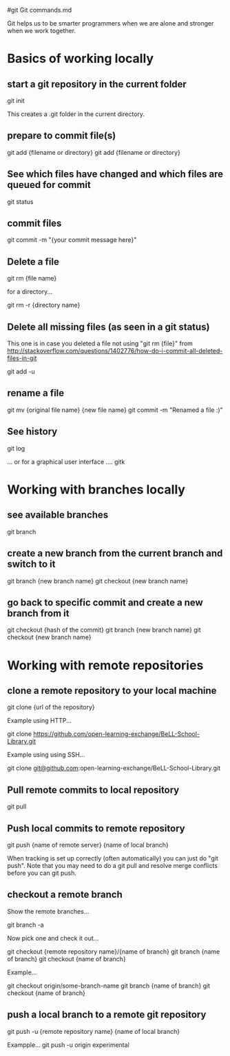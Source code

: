 #git Git commands.md

Git helps us to be smarter programmers when we are alone and stronger when we work together.

# Basics of working locally


## start a git repository in the current folder
git init

This creates a .git folder in the current directory.


## prepare to commit file(s)
git add {filename or directory}
git add {filename or directory}


## See which files have changed and which files are queued for commit
git status


## commit files
git commit -m "{your commit message here}"


## Delete a file
git rm {file name}

for a directory...

git rm -r {directory name}


## Delete all missing files (as seen in a git status)
This one is in case you deleted a file not using "git rm {file}"
from http://stackoverflow.com/questions/1402776/how-do-i-commit-all-deleted-files-in-git

git add -u


## rename a file
git mv {original file name} {new file name}
git commit -m "Renamed a file :)"


## See history
git log

... or for a graphical user interface ....
gitk



# Working with branches locally

## see available branches
git branch

## create a new branch from the current branch and switch to it
git branch {new branch name}
git checkout {new branch name}

## go back to specific commit and create a new branch from it
git checkout {hash of the commit}
git branch {new branch name}
git checkout {new branch name}



# Working with remote repositories

## clone a remote repository to your local machine
git clone {url of the repository}

Example using HTTP... 

git clone https://github.com/open-learning-exchange/BeLL-School-Library.git

Example using using SSH...

git clone git@github.com:open-learning-exchange/BeLL-School-Library.git


## Pull remote commits to local repository
git pull


## Push local commits to remote repository
git push {name of remote server} {name of local branch}

When tracking is set up correctly (often automatically) you can just do "git push".  Note that you may need to do a git pull and resolve merge conflicts before you can git push.


## checkout a remote branch
Show the remote branches...

git branch -a

Now pick one and check it out...

git checkout {remote repository name}/{name of branch}
git branch {name of branch}
git checkout {name of branch}

Example...

git checkout origin/some-branch-name
git branch {name of branch}
git checkout {name of branch}


## push a local branch to a remote git repository
git push -u {remote repository name} {name of local branch}

Exampple...
git push -u origin experimental






